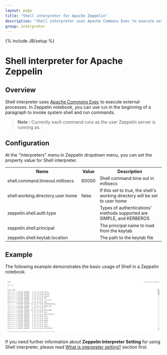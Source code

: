 ```yaml
---
layout: page
title: "Shell interpreter for Apache Zeppelin"
description: "Shell interpreter uses Apache Commons Exec to execute external processes."
group: interpreter
---
```

<!--
Licensed under the Apache License, Version 2.0 (the "License");
you may not use this file except in compliance with the License.
You may obtain a copy of the License at

http://www.apache.org/licenses/LICENSE-2.0

Unless required by applicable law or agreed to in writing, software
distributed under the License is distributed on an "AS IS" BASIS,
WITHOUT WARRANTIES OR CONDITIONS OF ANY KIND, either express or implied.
See the License for the specific language governing permissions and
limitations under the License.
-->
{% include JB/setup %}

# Shell interpreter for Apache Zeppelin

<div id="toc"></div>

## Overview
Shell interpreter uses [Apache Commons Exec](https://commons.apache.org/proper/commons-exec) to execute external processes. 
In Zeppelin notebook, you can use ` %sh ` in the beginning of a paragraph to invoke system shell and run commands.

> **Note :** Currently each command runs as the user Zeppelin server is running as.

## Configuration
At the "Interpreters" menu in Zeppelin dropdown menu, you can set the property value for Shell interpreter.

<table class="table-configuration">
  <tr>
    <th>Name</th>
    <th>Value</th>
    <th>Description</th>
  </tr>
  <tr>
    <td>shell.command.timeout.millisecs</td>
    <td>60000</td>
    <td>Shell command time out in millisecs</td>
  </tr>
  <tr>
    <td>shell.working.directory.user.home</td>
    <td>false</td>
    <td>If this set to true, the shell's working directory will be set to user home</td>
  </tr>
  <tr>
    <td>zeppelin.shell.auth.type</td>
    <td></td>
    <td>Types of authentications' methods supported are SIMPLE, and KERBEROS</td>
  </tr>
  <tr>
    <td>zeppelin.shell.principal</td>
    <td></td>
    <td>The principal name to load from the keytab</td>
  </tr>
  <tr>
    <td>zeppelin.shell.keytab.location</td>
    <td></td>
    <td>The path to the keytab file</td>
  </tr>
</table>

## Example
The following example demonstrates the basic usage of Shell in a Zeppelin notebook.

<img src="../assets/themes/zeppelin/img/docs-img/shell-example.png" />

If you need further information about **Zeppelin Interpreter Setting** for using Shell interpreter, please read [What is interpreter setting?](../manual/interpreters.html#what-is-interpreter-setting) section first.